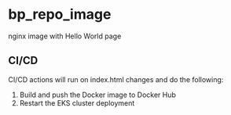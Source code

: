 # bp_repo_image

nginx image with Hello World page

## CI/CD
CI/CD actions will run on index.html changes and do the following:
  1. Build and push the Docker image to Docker Hub
  2. Restart the EKS cluster deployment
